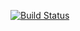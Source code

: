 [![Build Status](https://travis-ci.org/youngxhui/student-end.svg?branch=master)](https://travis-ci.org/youngxhui/student-end)

[](https://student-8ea41.firebaseapp.com/)